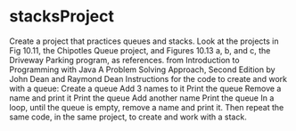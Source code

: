 # stacksProject
Create a project that practices queues and stacks. Look at the projects in Fig 10.11, the Chipotles Queue project, and Figures 10.13 a, b, and c, the Driveway Parking program, as references. from Introduction to Programming with Java A Problem Solving Approach, Second Edition by John Dean and Raymond Dean  Instructions for the code to create and work with a queue:  Create a queue Add 3 names to it Print the queue Remove a name and print it Print the queue Add another name Print the queue In a loop, until the queue is empty, remove a name and print it. Then repeat the same code, in the same project, to create and work with a stack.
